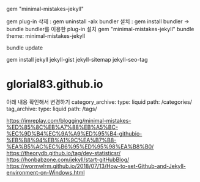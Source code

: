 gem "minimal-mistakes-jekyll"

gem plug-in 삭제 : gem uninstall -aIx
bundler 설치 : gem install bundler -> bundle
bundler를 이용한 plug-in 설치
gem "minimal-mistakes-jekyll"
bundle
theme: minimal-mistakes-jekyll

bundle update

gem install jekyll jekyll-gist jekyll-sitemap jekyll-seo-tag

# glorial83.github.io

아래 내용 확인해서 변경하기
category_archive:
type: liquid
path: /categories/
tag_archive:
type: liquid
path: /tags/

https://imreplay.com/blogging/minimal-mistakes-%ED%85%8C%EB%A7%88%EB%A5%BC-%EC%9D%B4%EC%9A%A9%ED%95%B4-githubio-%EB%B8%94%EB%A1%9C%EA%B7%B8-%EA%B5%AC%EC%B6%95%ED%95%98%EA%B8%B0/
https://theorydb.github.io/tag/dev-statisticsr/
https://honbabzone.com/jekyll/start-gitHubBlog/
https://wormwlrm.github.io/2018/07/13/How-to-set-Github-and-Jekyll-environment-on-Windows.html
